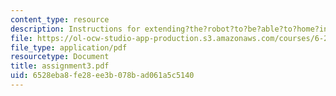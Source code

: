 ```yaml
---
content_type: resource
description: Instructions for extending?the?robot?to?be?able?to?home?into?a?given?location?on?the?playing?table.
file: https://ol-ocw-studio-app-production.s3.amazonaws.com/courses/6-270-autonomous-robot-design-competition-january-iap-2005/6528eba8fe28ee3b078bad061a5c5140_assignment3.pdf
file_type: application/pdf
resourcetype: Document
title: assignment3.pdf
uid: 6528eba8-fe28-ee3b-078b-ad061a5c5140
---
```

